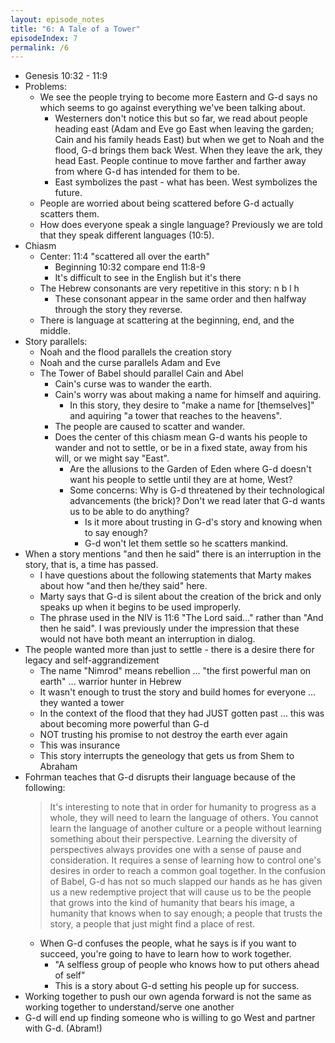 ```yaml
---
layout: episode_notes
title: "6: A Tale of a Tower"
episodeIndex: 7
permalink: /6
---
```

- Genesis 10:32 - 11:9
- Problems:
  - We see the people trying to become more Eastern and G-d says no which seems to go against everything we've been talking about.
    - Westerners don't notice this but so far, we read about people heading east (Adam and Eve go East when leaving the garden; Cain and his family heads East) but when we get to Noah and the flood, G-d brings them back West. When they leave the ark, they head East. People continue to move farther and farther away from where G-d has intended for them to be.
    - East symbolizes the past - what has been. West symbolizes the future. 
  - People are worried about being scattered before G-d actually scatters them.
  - How does everyone speak a single language? Previously we are told that they speak different languages (10:5).
- Chiasm
  - Center: 11:4 "scattered all over the earth"
    - Beginning 10:32 compare end 11:8-9
    - It's difficult to see in the English but it's there
  - The Hebrew consonants are very repetitive in this story: n b l h
    - These consonant appear in the same order and then halfway through the story they reverse.
  - There is language at scattering at the beginning, end, and the middle.
- Story parallels:
  - Noah and the flood parallels the creation story
  - Noah and the curse parallels Adam and Eve
  - The Tower of Babel should parallel Cain and Abel
    - Cain's curse was to wander the earth.
    - Cain's worry was about making a name for himself and aquiring.
      - In this story, they desire to "make a name for [themselves]" and aquiring "a tower that reaches to the heavens".
    - The people are caused to scatter and wander.
    - Does the center of this chiasm mean G-d wants his people to wander and not to settle, or be in a fixed state, away from his will, or we might say "East".
      - Are the allusions to the Garden of Eden where G-d doesn't want his people to settle until they are at home, West?
      - Some concerns: Why is G-d threatened by their technological advancements (the brick)? Don't we read later that G-d wants us to be able to do anything?
        - Is it more about trusting in G-d's story and knowing when to say enough?
        - G-d won't let them settle so he scatters mankind.
- When a story mentions "and then he said" there is an interruption in the story, that is, a time has passed.
  - I have questions about the following statements that Marty makes about how "and then he/they said" here.
  - Marty says that G-d is silent about the creation of the brick and only speaks up when it begins to be used improperly.
  - The phrase used in the NIV is 11:6 "The Lord said..." rather than "And then he said". I was previously under the impression that these would not have both meant an interruption in dialog.
- The people wanted more than just to settle - there is a desire there for legacy and self-aggrandizement
  - The name "Nimrod" means rebellion ... "the first powerful man on earth" ... warrior hunter in Hebrew
  - It wasn't enough to trust the story and build homes for everyone ... they wanted a tower
  - In the context of the flood that they had JUST gotten past ... this was about becoming more powerful than G-d
  - NOT trusting his promise to not destroy the earth ever again
  - This was insurance
  - This story interrupts the geneology that gets us from Shem to Abraham
- Fohrman teaches that G-d disrupts their language because of the following:
  > It's interesting to note that in order for humanity to progress as a whole, they will need to learn the language of others. You cannot learn the language of another culture or a people without learning something about their perspective. Learning the diversity of perspectives always provides one with a sense of pause and consideration. It requires a sense of learning how to control one's desires in order to reach a common goal together. In the confusion of Babel, G-d has not so much slapped our hands as he has given us a new redemptive project that will cause us to be the people that grows into the kind of humanity that bears his image, a humanity that knows when to say enough; a people that trusts the story, a people that just might find a place of rest.
  - When G-d confuses the people, what he says is if you want to succeed, you're going to have to learn how to work together.
    - "A selfless group of people who knows how to put others ahead of self"
    - This is a story about G-d setting his people up for success.
- Working together to push our own agenda forward is not the same as working together to understand/serve one another
- G-d will end up finding someone who is willing to go West and partner with G-d. (Abram!)
